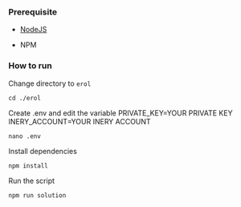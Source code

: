 ### Prerequisite

- [NodeJS](https://nodejs.org/en/)

- NPM



### How to run

Change directory to ```erol```

```shell
cd ./erol
```

Create .env and edit the variable
PRIVATE_KEY=YOUR PRIVATE KEY
INERY_ACCOUNT=YOUR INERY ACCOUNT

```shell
nano .env
```

Install dependencies

```shell
npm install
```

Run the script

```
npm run solution
```
